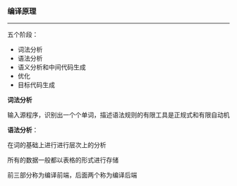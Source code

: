### 编译原理

***

五个阶段：

- 词法分析
- 语法分析
- 语义分析和中间代码生成
- 优化
- 目标代码生成

**词法分析**

输入源程序，识别出一个个单词，描述语法规则的有限工具是正规式和有限自动机



**语法分析**：

在词的基础上进行进行层次上的分析







所有的数据一般都以表格的形式进行存储



前三部分称为编译前端，后面两个称为编译后端